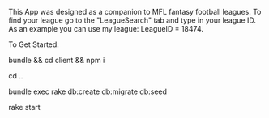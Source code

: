 This App was designed as a companion to MFL fantasy football leagues. To find your league go to the "LeagueSearch" tab and type in your league ID. As an example you can use my league: LeagueID = 18474.

To Get Started:

bundle && cd client && npm i

cd ..

bundle exec rake db:create db:migrate db:seed

rake start
